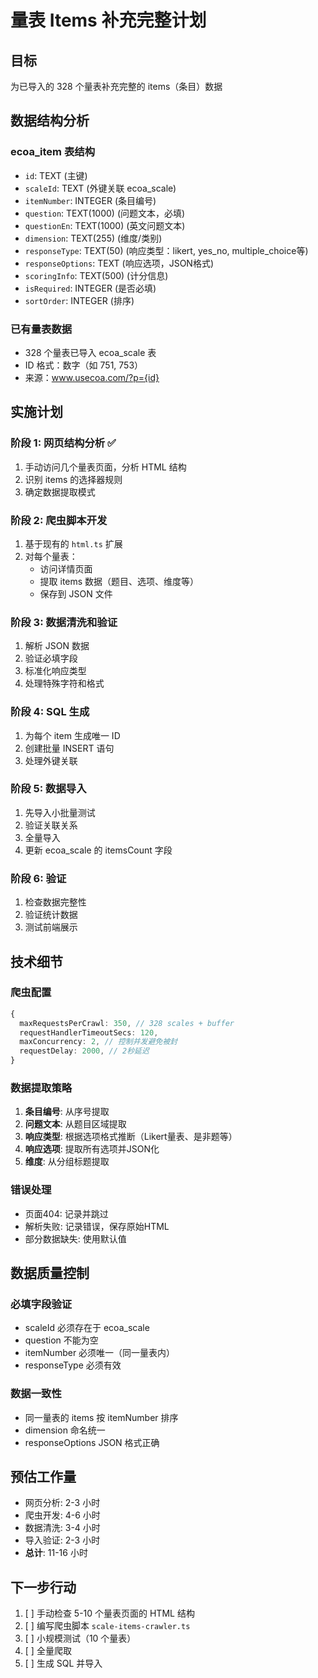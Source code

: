 # 量表 Items 补充完整计划

## 目标
为已导入的 328 个量表补充完整的 items（条目）数据

## 数据结构分析

### ecoa_item 表结构
- `id`: TEXT (主键)
- `scaleId`: TEXT (外键关联 ecoa_scale)
- `itemNumber`: INTEGER (条目编号)
- `question`: TEXT(1000) (问题文本，必填)
- `questionEn`: TEXT(1000) (英文问题文本)
- `dimension`: TEXT(255) (维度/类别)
- `responseType`: TEXT(50) (响应类型：likert, yes_no, multiple_choice等)
- `responseOptions`: TEXT (响应选项，JSON格式)
- `scoringInfo`: TEXT(500) (计分信息)
- `isRequired`: INTEGER (是否必填)
- `sortOrder`: INTEGER (排序)

### 已有量表数据
- 328 个量表已导入 ecoa_scale 表
- ID 格式：数字（如 751, 753）
- 来源：www.usecoa.com/?p={id}

## 实施计划

### 阶段 1: 网页结构分析 ✅
1. 手动访问几个量表页面，分析 HTML 结构
2. 识别 items 的选择器规则
3. 确定数据提取模式

### 阶段 2: 爬虫脚本开发
1. 基于现有的 `html.ts` 扩展
2. 对每个量表：
   - 访问详情页面
   - 提取 items 数据（题目、选项、维度等）
   - 保存到 JSON 文件

### 阶段 3: 数据清洗和验证
1. 解析 JSON 数据
2. 验证必填字段
3. 标准化响应类型
4. 处理特殊字符和格式

### 阶段 4: SQL 生成
1. 为每个 item 生成唯一 ID
2. 创建批量 INSERT 语句
3. 处理外键关联

### 阶段 5: 数据导入
1. 先导入小批量测试
2. 验证关联关系
3. 全量导入
4. 更新 ecoa_scale 的 itemsCount 字段

### 阶段 6: 验证
1. 检查数据完整性
2. 验证统计数据
3. 测试前端展示

## 技术细节

### 爬虫配置
```typescript
{
  maxRequestsPerCrawl: 350, // 328 scales + buffer
  requestHandlerTimeoutSecs: 120,
  maxConcurrency: 2, // 控制并发避免被封
  requestDelay: 2000, // 2秒延迟
}
```

### 数据提取策略
1. **条目编号**: 从序号提取
2. **问题文本**: 从题目区域提取
3. **响应类型**: 根据选项格式推断（Likert量表、是非题等）
4. **响应选项**: 提取所有选项并JSON化
5. **维度**: 从分组标题提取

### 错误处理
- 页面404: 记录并跳过
- 解析失败: 记录错误，保存原始HTML
- 部分数据缺失: 使用默认值

## 数据质量控制

### 必填字段验证
- scaleId 必须存在于 ecoa_scale
- question 不能为空
- itemNumber 必须唯一（同一量表内）
- responseType 必须有效

### 数据一致性
- 同一量表的 items 按 itemNumber 排序
- dimension 命名统一
- responseOptions JSON 格式正确

## 预估工作量
- 网页分析: 2-3 小时
- 爬虫开发: 4-6 小时
- 数据清洗: 3-4 小时
- 导入验证: 2-3 小时
- **总计**: 11-16 小时

## 下一步行动
1. [ ] 手动检查 5-10 个量表页面的 HTML 结构
2. [ ] 编写爬虫脚本 `scale-items-crawler.ts`
3. [ ] 小规模测试（10 个量表）
4. [ ] 全量爬取
5. [ ] 生成 SQL 并导入
